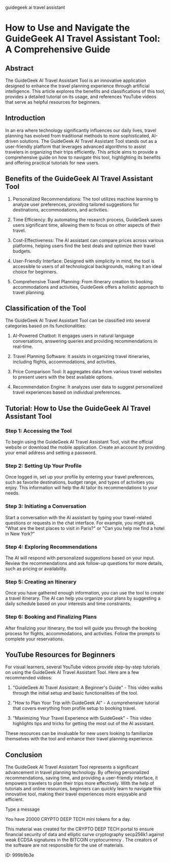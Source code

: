 guidegeek ai travel assistant
# How to Use and Navigate the GuideGeek AI Travel Assistant Tool: A Comprehensive Guide



## Abstract



The GuideGeek AI Travel Assistant Tool is an innovative application designed to enhance the travel planning experience through artificial intelligence. This article explores the benefits and classifications of this tool, provides a detailed tutorial on its usage, and references YouTube videos that serve as helpful resources for beginners.



## Introduction



In an era where technology significantly influences our daily lives, travel planning has evolved from traditional methods to more sophisticated, AI-driven solutions. The GuideGeek AI Travel Assistant Tool stands out as a user-friendly platform that leverages advanced algorithms to assist travelers in organizing their trips efficiently. This article aims to provide a comprehensive guide on how to navigate this tool, highlighting its benefits and offering practical tutorials for new users.



## Benefits of the GuideGeek AI Travel Assistant Tool



1. Personalized Recommendations: The tool utilizes machine learning to analyze user preferences, providing tailored suggestions for destinations, accommodations, and activities.



2. Time Efficiency: By automating the research process, GuideGeek saves users significant time, allowing them to focus on other aspects of their travel.



3. Cost-Effectiveness: The AI assistant can compare prices across various platforms, helping users find the best deals and optimize their travel budgets.



4. User-Friendly Interface: Designed with simplicity in mind, the tool is accessible to users of all technological backgrounds, making it an ideal choice for beginners.



5. Comprehensive Travel Planning: From itinerary creation to booking accommodations and activities, GuideGeek offers a holistic approach to travel planning.



## Classification of the Tool



The GuideGeek AI Travel Assistant Tool can be classified into several categories based on its functionalities:



1. AI-Powered Chatbot: It engages users in natural language conversations, answering queries and providing recommendations in real-time.



2. Travel Planning Software: It assists in organizing travel itineraries, including flights, accommodations, and activities.



3. Price Comparison Tool: It aggregates data from various travel websites to present users with the best available options.



4. Recommendation Engine: It analyzes user data to suggest personalized travel experiences based on individual preferences.



## Tutorial: How to Use the GuideGeek AI Travel Assistant Tool



### Step 1: Accessing the Tool



To begin using the GuideGeek AI Travel Assistant Tool, visit the official website or download the mobile application. Create an account by providing your email address and setting a password.



### Step 2: Setting Up Your Profile



Once logged in, set up your profile by entering your travel preferences, such as favorite destinations, budget range, and types of activities you enjoy. This information will help the AI tailor its recommendations to your needs.



### Step 3: Initiating a Conversation



Start a conversation with the AI assistant by typing your travel-related questions or requests in the chat interface. For example, you might ask, "What are the best places to visit in Paris?" or "Can you help me find a hotel in New York?"



### Step 4: Exploring Recommendations



The AI will respond with personalized suggestions based on your input. Review the recommendations and ask follow-up questions for more details, such as pricing or availability.



### Step 5: Creating an Itinerary



Once you have gathered enough information, you can use the tool to create a travel itinerary. The AI can help you organize your plans by suggesting a daily schedule based on your interests and time constraints.



### Step 6: Booking and Finalizing Plans



After finalizing your itinerary, the tool will guide you through the booking process for flights, accommodations, and activities. Follow the prompts to complete your reservations.



## YouTube Resources for Beginners



For visual learners, several YouTube videos provide step-by-step tutorials on using the GuideGeek AI Travel Assistant Tool. Here are a few recommended videos:



1. "GuideGeek AI Travel Assistant: A Beginner's Guide" - This video walks through the initial setup and basic functionalities of the tool.



2. "How to Plan Your Trip with GuideGeek AI" - A comprehensive tutorial that covers everything from profile setup to booking travel.



3. "Maximizing Your Travel Experience with GuideGeek" - This video highlights tips and tricks for getting the most out of the AI assistant.



These resources can be invaluable for new users looking to familiarize themselves with the tool and enhance their travel planning experience.



## Conclusion



The GuideGeek AI Travel Assistant Tool represents a significant advancement in travel planning technology. By offering personalized recommendations, saving time, and providing a user-friendly interface, it empowers travelers to plan their trips more effectively. With the help of tutorials and online resources, beginners can quickly learn to navigate this innovative tool, making their travel experiences more enjoyable and efficient.



Type a message

You have 20000 CRYPTO DEEP TECH mini tokens for a day.


This material was created for the  CRYPTO DEEP TECH portal  to ensure financial security of data and elliptic curve cryptography  secp256k1 against weak ECDSA  signatures   in the  BITCOIN cryptocurrency . The creators of the software are not responsible for the use of materials.

 ID: 999b9b3e
